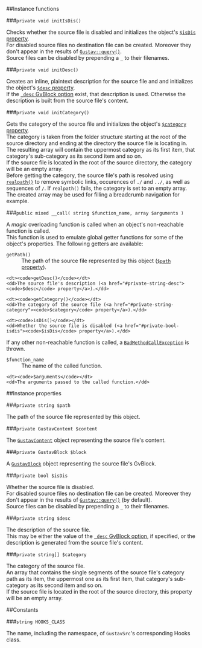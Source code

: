##Instance functions

###`private void initIsDis()`

Checks whether the source file is disabled and initializes the object's [`$isDis` property](#private-bool-isdis).  
For disabled source files no destination file can be created. Moreover they don't appear in the results of [`Gustav::query()`](Public-API%3a-Gustav#string-query--stringstring-src_directory----bool-recursive--true--arraynull-filters--null--int-filters_operator--gustavfilter_and--int-order_by--gustavorder_pub--int-min_match_score--0--bool-include_disabled--false--).  
Source files can be disabled by prepending a `_` to their filenames.

###`private void initDesc()`

Creates an inline, plaintext description for the source file and and initializes the object's [`$desc` property](#private-string-desc).  
If the [`_desc` GvBlock option](Gustav-core-options#_desc) exist, that description is used. Otherwise the description is built from the source file's content.

###`private void initCategory()`

Gets the category of the source file and initializes the object's [`$category` property](#private-string-category).  
The category is taken from the folder structure starting at the root of the source directory and ending at the directory the source file is locating in.  
The resulting array will contain the uppermost category as its first item, that category's sub-category as its second item and so on.  
If the source file is located in the root of the source directory, the category will be an empty array.  
Before getting the category, the source file's path is resolved using [`realpath()`](http://php.net/manual/en/function.realpath.php) to remove symbolic links, occurences of `./` and `../`, as well as sequences of `/`. If `realpath()` fails, the category is set to an empty array.  
The created array may be used for filling a breadcrumb navigation for example.

###`public mixed __call( string $function_name, array $arguments )`

A *magic* overloading function is called when an object's non-reachable function is called.  
This function is used to emulate global getter functions for some of the object's properties. The following getters are available:

<dl>
    <dt><code>getPath()</code></dt>
    <dd>The path of the source file represented by this object (<a href="#private-string-path"><code>$path</code> property</a>).</dd>
    
    <dt><code>getDesc()</code></dt>
    <dd>The source file's description (<a href="#private-string-desc"><code>$desc</code> property</a>).</dd>
    
    <dt><code>getCategory()</code></dt>
    <dd>The category of the source file (<a href="#private-string-category"><code>$category</code> property</a>).</dd>
    
    <dt><code>isDis()</code></dt>
    <dd>Whether the source file is disabled (<a href="#private-bool-isdis"><code>$isDis</code> property</a>).</dd>
</dl>

If any other non-reachable function is called, a [`BadMethodCallException`](http://php.net/manual/en/class.badmethodcallexception.php) is thrown.

<dl>
    <dt><code>$function_name</code></dt>
    <dd>The name of the called function.</dd>
    
    <dt><code>$arguments</code></dt>
    <dd>The arguments passed to the called function.</dd>
</dl>



##Instance properties

###`private string $path`

The path of the source file represented by this object.

###`private GustavContent $content`

The [`GustavContent`](API#gustavcontent) object representing the source file's content.

###`private GustavBlock $block`

A [`GustavBlock`](API#gustavblock) object representing the source file's GvBlock.

###`private bool $isDis`

Whether the source file is disabled.  
For disabled source files no destination file can be created. Moreover they don't appear in the results of [`Gustav::query()`](Public-API%3a-Gustav#string-query--stringstring-src_directory----bool-recursive--true--arraynull-filters--null--int-filters_operator--gustavfilter_and--int-order_by--gustavorder_pub--int-min_match_score--0--bool-include_disabled--false--) (by default).  
Source files can be disabled by prepending a `_` to their filenames.
    
###`private string $desc`

The description of the source file.  
This may be either the value of the [`_desc` GvBlock option](Gustav-core-options#_desc), if specified, or the description is generated from the source file's content.
    
###`private string[] $category`

The category of the source file.  
An array that contains the single segments of the source file's category path as its item, the uppermost one as its first item, that category's sub-category as its second item and so on.  
If the source file is located in the root of the source directory, this property will be an empty array.



##Constants

###`string HOOKS_CLASS`

The name, including the namespace, of `GustavSrc`'s corresponding Hooks class.